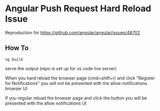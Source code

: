 # Angular Push Request Hard Reload Issue

Reproduction for https://github.com/angular/angular/issues/48702

## How To

`ng build`

serve the output (repo is set up for vs code live server)

When you hard reload the browser page (cmd+shift+r) and click "Register for Notifications" you will not be presented with the allow notifications browser UI

If you regular reload the browser page and click the button you will be presented with the allow notifications UI
